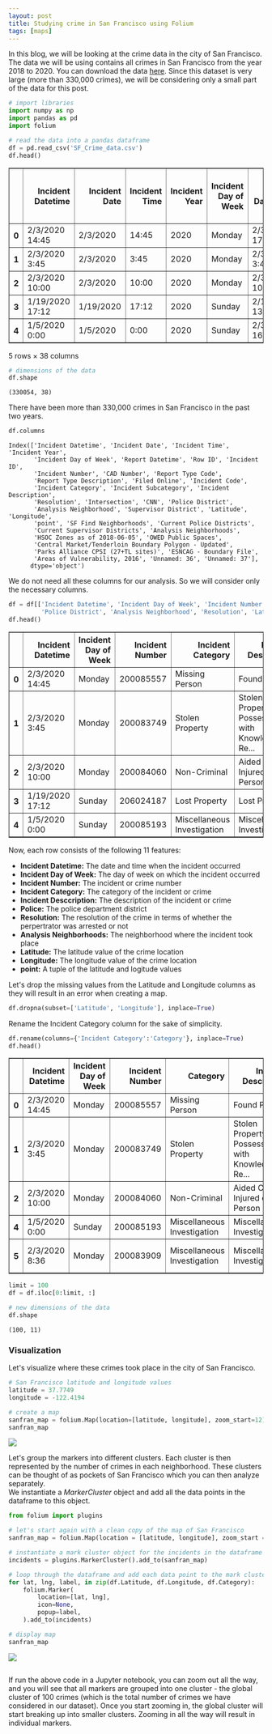 ```yaml
---
layout: post
title: Studying crime in San Francisco using Folium
tags: [maps]
---
```


In this blog, we will be looking at the crime data in the city of San Francisco. The data we will be using contains all crimes in San Francisco from the year 2018 to 2020. You can download the data [here](https://data.sfgov.org/Public-Safety/Police-Department-Incident-Reports-2018-to-Present/wg3w-h783). Since this dataset is very large (more than 330,000 crimes), we will be considering only a small part of the data for this post.


```python
# import libraries
import numpy as np
import pandas as pd
import folium
```


```python
# read the data into a pandas dataframe
df = pd.read_csv('SF_Crime_data.csv')
df.head()
```




<div>
<style scoped>
    .dataframe tbody tr th:only-of-type {
        vertical-align: middle;
    }

    .dataframe tbody tr th {
        vertical-align: top;
    }

    .dataframe thead th {
        text-align: right;
    }
</style>
<table border="1" class="dataframe">
  <thead>
    <tr style="text-align: right;">
      <th></th>
      <th>Incident Datetime</th>
      <th>Incident Date</th>
      <th>Incident Time</th>
      <th>Incident Year</th>
      <th>Incident Day of Week</th>
      <th>Report Datetime</th>
      <th>Row ID</th>
      <th>Incident ID</th>
      <th>Incident Number</th>
      <th>CAD Number</th>
      <th>...</th>
      <th>Current Supervisor Districts</th>
      <th>Analysis Neighborhoods</th>
      <th>HSOC Zones as of 2018-06-05</th>
      <th>OWED Public Spaces</th>
      <th>Central Market/Tenderloin Boundary Polygon - Updated</th>
      <th>Parks Alliance CPSI (27+TL sites)</th>
      <th>ESNCAG - Boundary File</th>
      <th>Areas of Vulnerability, 2016</th>
      <th>Unnamed: 36</th>
      <th>Unnamed: 37</th>
    </tr>
  </thead>
  <tbody>
    <tr>
      <th>0</th>
      <td>2/3/2020 14:45</td>
      <td>2/3/2020</td>
      <td>14:45</td>
      <td>2020</td>
      <td>Monday</td>
      <td>2/3/2020 17:50</td>
      <td>89881675000</td>
      <td>898816</td>
      <td>200085557</td>
      <td>200342870.0</td>
      <td>...</td>
      <td>8.0</td>
      <td>16.0</td>
      <td>NaN</td>
      <td>NaN</td>
      <td>NaN</td>
      <td>NaN</td>
      <td>NaN</td>
      <td>2.0</td>
      <td>NaN</td>
      <td>NaN</td>
    </tr>
    <tr>
      <th>1</th>
      <td>2/3/2020 3:45</td>
      <td>2/3/2020</td>
      <td>3:45</td>
      <td>2020</td>
      <td>Monday</td>
      <td>2/3/2020 3:45</td>
      <td>89860711012</td>
      <td>898607</td>
      <td>200083749</td>
      <td>200340316.0</td>
      <td>...</td>
      <td>2.0</td>
      <td>20.0</td>
      <td>3.0</td>
      <td>NaN</td>
      <td>NaN</td>
      <td>NaN</td>
      <td>NaN</td>
      <td>2.0</td>
      <td>NaN</td>
      <td>NaN</td>
    </tr>
    <tr>
      <th>2</th>
      <td>2/3/2020 10:00</td>
      <td>2/3/2020</td>
      <td>10:00</td>
      <td>2020</td>
      <td>Monday</td>
      <td>2/3/2020 10:06</td>
      <td>89867264015</td>
      <td>898672</td>
      <td>200084060</td>
      <td>200340808.0</td>
      <td>...</td>
      <td>3.0</td>
      <td>8.0</td>
      <td>NaN</td>
      <td>35.0</td>
      <td>NaN</td>
      <td>NaN</td>
      <td>NaN</td>
      <td>2.0</td>
      <td>NaN</td>
      <td>NaN</td>
    </tr>
    <tr>
      <th>3</th>
      <td>1/19/2020 17:12</td>
      <td>1/19/2020</td>
      <td>17:12</td>
      <td>2020</td>
      <td>Sunday</td>
      <td>2/1/2020 13:01</td>
      <td>89863571000</td>
      <td>898635</td>
      <td>206024187</td>
      <td>NaN</td>
      <td>...</td>
      <td>NaN</td>
      <td>NaN</td>
      <td>NaN</td>
      <td>NaN</td>
      <td>NaN</td>
      <td>NaN</td>
      <td>NaN</td>
      <td>NaN</td>
      <td>NaN</td>
      <td>NaN</td>
    </tr>
    <tr>
      <th>4</th>
      <td>1/5/2020 0:00</td>
      <td>1/5/2020</td>
      <td>0:00</td>
      <td>2020</td>
      <td>Sunday</td>
      <td>2/3/2020 16:09</td>
      <td>89877368020</td>
      <td>898773</td>
      <td>200085193</td>
      <td>200342341.0</td>
      <td>...</td>
      <td>6.0</td>
      <td>30.0</td>
      <td>NaN</td>
      <td>NaN</td>
      <td>NaN</td>
      <td>NaN</td>
      <td>NaN</td>
      <td>1.0</td>
      <td>NaN</td>
      <td>NaN</td>
    </tr>
  </tbody>
</table>
<p>5 rows × 38 columns</p>
</div>




```python
# dimensions of the data
df.shape
```




    (330054, 38)



There have been more than 330,000 crimes in San Francisco in the past two years.


```python
df.columns
```




    Index(['Incident Datetime', 'Incident Date', 'Incident Time', 'Incident Year',
           'Incident Day of Week', 'Report Datetime', 'Row ID', 'Incident ID',
           'Incident Number', 'CAD Number', 'Report Type Code',
           'Report Type Description', 'Filed Online', 'Incident Code',
           'Incident Category', 'Incident Subcategory', 'Incident Description',
           'Resolution', 'Intersection', 'CNN', 'Police District',
           'Analysis Neighborhood', 'Supervisor District', 'Latitude', 'Longitude',
           'point', 'SF Find Neighborhoods', 'Current Police Districts',
           'Current Supervisor Districts', 'Analysis Neighborhoods',
           'HSOC Zones as of 2018-06-05', 'OWED Public Spaces',
           'Central Market/Tenderloin Boundary Polygon - Updated',
           'Parks Alliance CPSI (27+TL sites)', 'ESNCAG - Boundary File',
           'Areas of Vulnerability, 2016', 'Unnamed: 36', 'Unnamed: 37'],
          dtype='object')



We do not need all these columns for our analysis. So we will consider only the necessary columns.


```python
df = df[['Incident Datetime', 'Incident Day of Week', 'Incident Number', 'Incident Category', 'Incident Description', 
         'Police District', 'Analysis Neighborhood', 'Resolution', 'Latitude', 'Longitude', 'point']]
df.head()
```




<div>
<style scoped>
    .dataframe tbody tr th:only-of-type {
        vertical-align: middle;
    }

    .dataframe tbody tr th {
        vertical-align: top;
    }

    .dataframe thead th {
        text-align: right;
    }
</style>
<table border="1" class="dataframe">
  <thead>
    <tr style="text-align: right;">
      <th></th>
      <th>Incident Datetime</th>
      <th>Incident Day of Week</th>
      <th>Incident Number</th>
      <th>Incident Category</th>
      <th>Incident Description</th>
      <th>Police District</th>
      <th>Analysis Neighborhood</th>
      <th>Resolution</th>
      <th>Latitude</th>
      <th>Longitude</th>
      <th>point</th>
    </tr>
  </thead>
  <tbody>
    <tr>
      <th>0</th>
      <td>2/3/2020 14:45</td>
      <td>Monday</td>
      <td>200085557</td>
      <td>Missing Person</td>
      <td>Found Person</td>
      <td>Taraval</td>
      <td>Lakeshore</td>
      <td>Open or Active</td>
      <td>37.726950</td>
      <td>-122.476039</td>
      <td>(37.72694991292525, -122.47603947349434)</td>
    </tr>
    <tr>
      <th>1</th>
      <td>2/3/2020 3:45</td>
      <td>Monday</td>
      <td>200083749</td>
      <td>Stolen Property</td>
      <td>Stolen Property, Possession with Knowledge, Re...</td>
      <td>Mission</td>
      <td>Mission</td>
      <td>Cite or Arrest Adult</td>
      <td>37.752440</td>
      <td>-122.415172</td>
      <td>(37.752439644389675, -122.41517229045435)</td>
    </tr>
    <tr>
      <th>2</th>
      <td>2/3/2020 10:00</td>
      <td>Monday</td>
      <td>200084060</td>
      <td>Non-Criminal</td>
      <td>Aided Case, Injured or Sick Person</td>
      <td>Tenderloin</td>
      <td>Financial District/South Beach</td>
      <td>Open or Active</td>
      <td>37.784560</td>
      <td>-122.407337</td>
      <td>(37.784560141211806, -122.40733704162238)</td>
    </tr>
    <tr>
      <th>3</th>
      <td>1/19/2020 17:12</td>
      <td>Sunday</td>
      <td>206024187</td>
      <td>Lost Property</td>
      <td>Lost Property</td>
      <td>Taraval</td>
      <td>NaN</td>
      <td>Open or Active</td>
      <td>NaN</td>
      <td>NaN</td>
      <td>NaN</td>
    </tr>
    <tr>
      <th>4</th>
      <td>1/5/2020 0:00</td>
      <td>Sunday</td>
      <td>200085193</td>
      <td>Miscellaneous Investigation</td>
      <td>Miscellaneous Investigation</td>
      <td>Richmond</td>
      <td>Pacific Heights</td>
      <td>Open or Active</td>
      <td>37.787112</td>
      <td>-122.440250</td>
      <td>(37.78711245591735, -122.44024995765258)</td>
    </tr>
  </tbody>
</table>
</div>



Now, each row consists of the following 11 features:
- **Incident Datetime:** The date and time when the incident occurred
- **Incident Day of Week:** The day of week on which the incident occurred
- **Incident Number:** The incident or crime number
- **Incident Category:** The category of the incident or crime
- **Incident Desccription:** The description of the incident or crime
- **Police:** The police department district
- **Resolution:** The resolution of the crime in terms of whether the perpertrator was arrested or not
- **Analysis Neighborhoods:** The neighborhood where the incident took place
- **Latitude:** The latitude value of the crime location
- **Longitude:** The longitude value of the crime location
- **point:** A tuple of the latitude and logitude values

Let's drop the missing values from the Latitude and Longitude columns as they will result in an error when creating a map. 


```python
df.dropna(subset=['Latitude', 'Longitude'], inplace=True)
```

Rename the Incident Category column for the sake of simplicity.


```python
df.rename(columns={'Incident Category':'Category'}, inplace=True)
df.head()
```




<div>
<style scoped>
    .dataframe tbody tr th:only-of-type {
        vertical-align: middle;
    }

    .dataframe tbody tr th {
        vertical-align: top;
    }

    .dataframe thead th {
        text-align: right;
    }
</style>
<table border="1" class="dataframe">
  <thead>
    <tr style="text-align: right;">
      <th></th>
      <th>Incident Datetime</th>
      <th>Incident Day of Week</th>
      <th>Incident Number</th>
      <th>Category</th>
      <th>Incident Description</th>
      <th>Police District</th>
      <th>Analysis Neighborhood</th>
      <th>Resolution</th>
      <th>Latitude</th>
      <th>Longitude</th>
      <th>point</th>
    </tr>
  </thead>
  <tbody>
    <tr>
      <th>0</th>
      <td>2/3/2020 14:45</td>
      <td>Monday</td>
      <td>200085557</td>
      <td>Missing Person</td>
      <td>Found Person</td>
      <td>Taraval</td>
      <td>Lakeshore</td>
      <td>Open or Active</td>
      <td>37.726950</td>
      <td>-122.476039</td>
      <td>(37.72694991292525, -122.47603947349434)</td>
    </tr>
    <tr>
      <th>1</th>
      <td>2/3/2020 3:45</td>
      <td>Monday</td>
      <td>200083749</td>
      <td>Stolen Property</td>
      <td>Stolen Property, Possession with Knowledge, Re...</td>
      <td>Mission</td>
      <td>Mission</td>
      <td>Cite or Arrest Adult</td>
      <td>37.752440</td>
      <td>-122.415172</td>
      <td>(37.752439644389675, -122.41517229045435)</td>
    </tr>
    <tr>
      <th>2</th>
      <td>2/3/2020 10:00</td>
      <td>Monday</td>
      <td>200084060</td>
      <td>Non-Criminal</td>
      <td>Aided Case, Injured or Sick Person</td>
      <td>Tenderloin</td>
      <td>Financial District/South Beach</td>
      <td>Open or Active</td>
      <td>37.784560</td>
      <td>-122.407337</td>
      <td>(37.784560141211806, -122.40733704162238)</td>
    </tr>
    <tr>
      <th>4</th>
      <td>1/5/2020 0:00</td>
      <td>Sunday</td>
      <td>200085193</td>
      <td>Miscellaneous Investigation</td>
      <td>Miscellaneous Investigation</td>
      <td>Richmond</td>
      <td>Pacific Heights</td>
      <td>Open or Active</td>
      <td>37.787112</td>
      <td>-122.440250</td>
      <td>(37.78711245591735, -122.44024995765258)</td>
    </tr>
    <tr>
      <th>5</th>
      <td>2/3/2020 8:36</td>
      <td>Monday</td>
      <td>200083909</td>
      <td>Miscellaneous Investigation</td>
      <td>Miscellaneous Investigation</td>
      <td>Central</td>
      <td>Financial District/South Beach</td>
      <td>Open or Active</td>
      <td>37.796926</td>
      <td>-122.399507</td>
      <td>(37.796926429317054, -122.39950750040278)</td>
    </tr>
  </tbody>
</table>
</div>




```python
limit = 100
df = df.iloc[0:limit, :]
```


```python
# new dimensions of the data
df.shape
```




    (100, 11)



### Visualization
Let's visualize where these crimes took place in the city of San Francisco.


```python
# San Francisco latitude and longitude values
latitude = 37.7749
longitude = -122.4194
```


```python
# create a map
sanfran_map = folium.Map(location=[latitude, longitude], zoom_start=12)
sanfran_map
```


<img src= "/assets/img/sf_crime/map1.JPG">


Let's group the markers into different clusters. Each cluster is then represented by the number of crimes in each neighborhood. These clusters can be thought of as pockets of San Francisco which you can then analyze separately.  
We instantiate a *MarkerCluster* object and add all the data points in the dataframe to this object.


```python
from folium import plugins

# let's start again with a clean copy of the map of San Francisco
sanfran_map = folium.Map(location = [latitude, longitude], zoom_start = 12)

# instantiate a mark cluster object for the incidents in the dataframe
incidents = plugins.MarkerCluster().add_to(sanfran_map)

# loop through the dataframe and add each data point to the mark cluster
for lat, lng, label, in zip(df.Latitude, df.Longitude, df.Category):
    folium.Marker(
        location=[lat, lng],
        icon=None,
        popup=label,
    ).add_to(incidents)

# display map
sanfran_map
```

<img src= "/assets/img/sf_crime/map2.JPG">


```python

```
If run the above code in a Jupyter notebook, you can zoom out all the way, and you will see that all markers are grouped into one cluster - the global cluster of 100 crimes (which is the total number of crimes we have considered in our dataset). Once you start zooming in, the global cluster will start breaking up into smaller clusters. Zooming in all the way will result in individual markers.
